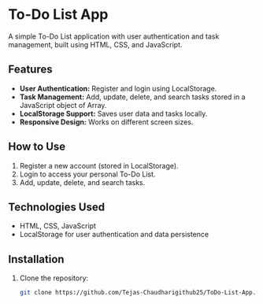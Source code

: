 # To-Do List App  

A simple To-Do List application with user authentication and task management, built using HTML, CSS, and JavaScript.  

## Features  
- **User Authentication:** Register and login using LocalStorage.  
- **Task Management:** Add, update, delete, and search tasks stored in a JavaScript object of Array.  
- **LocalStorage Support:** Saves user data and tasks locally.  
- **Responsive Design:** Works on different screen sizes.  

## How to Use  
1. Register a new account (stored in LocalStorage).  
2. Login to access your personal To-Do List.  
3. Add, update, delete, and search tasks.  

## Technologies Used  
- HTML, CSS, JavaScript  
- LocalStorage for user authentication and data persistence  

## Installation  
1. Clone the repository:  
   ```bash
   git clone https://github.com/Tejas-Chaudharigithub25/ToDo-List-App.git     or     download
